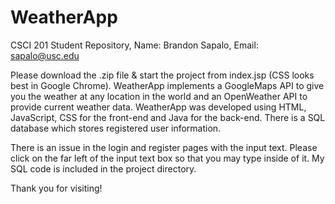 # WeatherApp
CSCI 201 Student Repository, Name: Brandon Sapalo, Email: sapalo@usc.edu

Please download the .zip file & start the project from index.jsp (CSS looks best in Google Chrome). WeatherApp implements a GoogleMaps API to give you the weather at any location in the world and an OpenWeather API to provide current weather data. WeatherApp was developed using HTML, JavaScript, CSS for the front-end and Java for the back-end. There is a SQL database which stores registered user information.

There is an issue in the login and register pages with the input text. Please click on the far left of the input text box so that you may type inside of it. My SQL code is included in the project directory.

Thank you for visiting!
